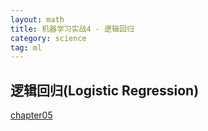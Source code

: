 ```yaml
---
layout: math
title: 机器学习实战4 - 逻辑回归
category: science
tag: ml
---
```


## 逻辑回归(Logistic Regression)

[chapter05][chapter05]

[chapter05]: https://github.com/LelouchHe/machine_learning_in_action_code/tree/master/chapter05